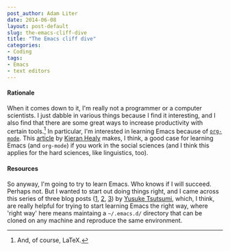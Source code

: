 ```yaml
---
post_author: Adam Liter
date: 2014-06-08
layout: post-default
slug: the-emacs-cliff-dive
title: "The Emacs cliff dive"
categories:
- Coding
tags:
- Emacs
- text editors
---
```


#### Rationale

When it comes down to it, I'm really not a programmer or a computer scientists. I just dabble in various things because I find it interesting, and I also find that there are some great ways to increase productivity with certain tools.[^1] In particular, I'm interested in learning Emacs because of [`org-mode`][orgmode]. This [article][workflow] by [Kieran Healy][kieran] makes, I think, a good case for learning Emacs (and `org-mode`) if you work in the social sciences (and I think this applies for the hard sciences, like linguistics, too).

#### Resources

So anyway, I'm going to try to learn Emacs. Who knows if I will succeed. Perhaps not. But I wanted to start out doing things right, and I came across this series of three blog posts ([1][partone], [2][parttwo], [3][partthree]) by [Yusuke Tsutsumi][yusuke], which, I think, are really helpful for trying to start learning Emacs the right way, where 'right way' here means maintaing a `~/.emacs.d/` directory that can be cloned on any machine and reproduce the same environment.

[^1]: And, of course, LaTeX.

[orgmode]: http://orgmode.org/
[workflow]: http://kieranhealy.org/files/misc/workflow-apps.pdf
[kieran]: http://kieranhealy.org/
[partone]: http://toumorokoshi.github.io/emacs-from-scratch-part-1-extending-emacs-basics.html
[parttwo]: http://toumorokoshi.github.io/emacs-from-scratch-part-2-package-management.html
[partthree]: http://toumorokoshi.github.io/emacs-from-scratch-part-3-extending-emacs-with-elisp.html
[yusuke]: http://toumorokoshi.github.io/